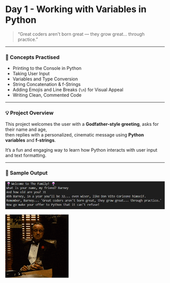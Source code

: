 # Day 1 - Working with Variables in Python 

> “Great coders aren't born great — they grow great… through practice.”  

---

### 🧠 Concepts Practised
- Printing to the Console in Python  
- Taking User Input  
- Variables and Type Conversion  
- String Concatenation & f-Strings  
- Adding Emojis and Line Breaks (`\n`) for Visual Appeal  
- Writing Clean, Commented Code  

---

### 💡 Project Overview
This project welcomes the user with a **Godfather-style greeting**, asks for their name and age,  
then replies with a personalized, cinematic message using **Python variables** and **f-strings**.  

It’s a fun and engaging way to learn how Python interacts with user input and text formatting.

---

### 🧩 Sample Output

![Program Output Screenshot](https://raw.githubusercontent.com/hnnthecore/100DaysOfPythonMastery/5891bbef3631d2c43d34082c3216071be8bea6fa/01_day/day1_output.png)

![The Godfather GIF](https://raw.githubusercontent.com/hnnthecore/100DaysOfPythonMastery/5891bbef3631d2c43d34082c3216071be8bea6fa/01_day/vito.gif)


